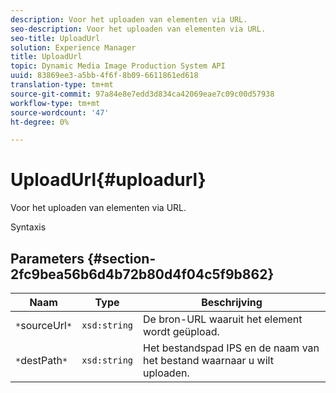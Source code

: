 ```yaml
---
description: Voor het uploaden van elementen via URL.
seo-description: Voor het uploaden van elementen via URL.
seo-title: UploadUrl
solution: Experience Manager
title: UploadUrl
topic: Dynamic Media Image Production System API
uuid: 83869ee3-a5bb-4f6f-8b09-6611861ed618
translation-type: tm+mt
source-git-commit: 97a84e8e7edd3d834ca42069eae7c09c00d57938
workflow-type: tm+mt
source-wordcount: '47'
ht-degree: 0%

---
```



# UploadUrl{#uploadurl}

Voor het uploaden van elementen via URL.

Syntaxis

## Parameters {#section-2fc9bea56b6d4b72b80d4f04c5f9b862}

| Naam | Type | Beschrijving |
|---|---|---|
| `*`sourceUrl`*` | `xsd:string` | De bron-URL waaruit het element wordt geüpload. |
| `*`destPath`*` | `xsd:string` | Het bestandspad IPS en de naam van het bestand waarnaar u wilt uploaden. |

